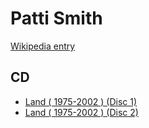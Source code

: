 # Patti Smith

[Wikipedia entry](https://en.wikipedia.org/wiki/Patti_Smith)

## CD

- [Land ( 1975-2002 ) (Disc 1)](Land__1975-2002__Disc_1.md)
- [Land ( 1975-2002 ) (Disc 2)](Land__1975-2002__Disc_2.md)
